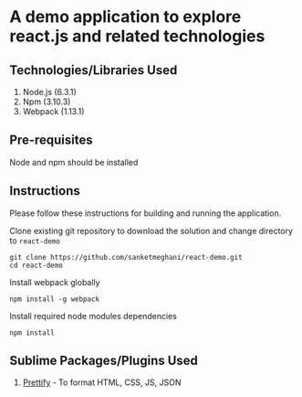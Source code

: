 # A demo application to explore react.js and related technologies

Technologies/Libraries Used
--------------
1. Node.js (6.3.1)
2. Npm (3.10.3)
3. Webpack (1.13.1)

Pre-requisites
--------------
Node and npm should be installed

Instructions
--------------
Please follow these instructions for building and running the application.

Clone existing git repository to download the solution and change directory to `react-demo`

`git clone https://github.com/sanketmeghani/react-demo.git`    
`cd react-demo`

Install webpack globally

`npm install -g webpack`

Install required node modules dependencies

`npm install`

Sublime Packages/Plugins Used
--------------
1. [Prettify](https://packagecontrol.io/packages/HTML-CSS-JS%20Prettify) - To format HTML, CSS, JS, JSON
